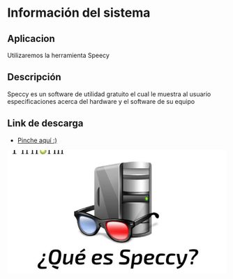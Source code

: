 # Información del sistema

## Aplicacion
Utilizaremos la herramienta Speecy
## Descripción
Speccy es un software de utilidad gratuito el cual le muestra al usuario especificaciones acerca del hardware y el software de su equipo
## Link de descarga
- [Pinche aquí :)](https://www.ccleaner.com/es-es/speccy)

![image](speecy.jpg)
